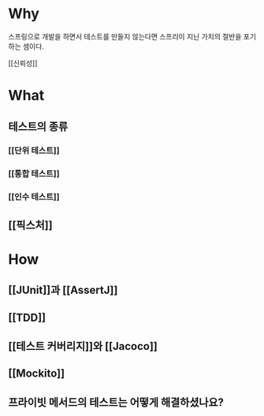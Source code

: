 
# Why

스프링으로 개발을 하면서 테스트를 만들지 않는다면 스프리이 지닌 가치의 절반을 포기하는 셈이다.  

[[신뢰성]]
# What   

## 테스트의 종류

### [[단위 테스트]]

### [[통합 테스트]]

### [[인수 테스트]]


## [[픽스처]]


# How

## [[JUnit]]과 [[AssertJ]]

## [[TDD]]


## [[테스트 커버리지]]와 [[Jacoco]]


## [[Mockito]]



## 프라이빗 메서드의 테스트는 어떻게 해결하셨나요?

